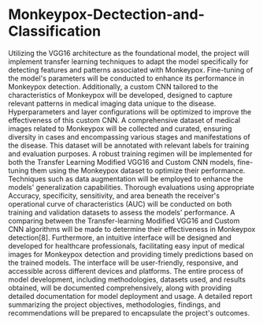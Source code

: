 # Monkeypox-Dectection-and-Classification
Utilizing the VGG16 architecture as the foundational model, the project will implement transfer learning techniques to adapt the model specifically for detecting features and patterns associated with Monkeypox. Fine-tuning of the model's parameters will be conducted to enhance its performance in Monkeypox detection. Additionally, a custom CNN tailored to the characteristics of Monkeypox will be developed, designed to capture relevant patterns in medical imaging data unique to the disease. Hyperparameters and layer configurations will be optimized to improve the effectiveness of this custom CNN. A comprehensive dataset of medical images related to Monkeypox will be collected and curated, ensuring diversity in cases and encompassing various stages and manifestations of the disease. This dataset will be annotated with relevant labels for training and evaluation purposes. A robust training regimen will be implemented for both the Transfer Learning Modified VGG16 and Custom CNN models, fine-tuning them using the Monkeypox dataset to optimize their performance. Techniques such as data augmentation will be employed to enhance the models' generalization capabilities. Thorough evaluations using appropriate Accuracy, specificity, sensitivity, and area beneath the receiver's operational curve of characteristics (AUC) will be conducted on both training and validation datasets to assess the models' performance. A comparing between the Transfer-learning Modified VGG16 and Custom CNN algorithms will be made to determine their effectiveness in Monkeypox detection[8]. Furthermore, an intuitive interface will be designed and developed for healthcare professionals, facilitating easy input of medical images for Monkeypox detection and providing timely predictions based on the trained models. The interface will be user-friendly, responsive, and accessible across different devices and platforms. The entire process of model development, including methodologies, datasets used, and results obtained, will be documented comprehensively, along with providing detailed documentation for model deployment and usage. A detailed report summarizing the project objectives, methodologies, findings, and recommendations will be prepared to encapsulate the project's outcomes.


